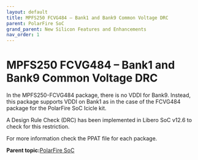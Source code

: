 ```yaml
---
layout: default
title: MPFS250 FCVG484 – Bank1 and Bank9 Common Voltage DRC
parent: PolarFire SoC
grand_parent: New Silicon Features and Enhancements
nav_order: 1
---
```



# MPFS250 FCVG484 – Bank1 and Bank9 Common Voltage DRC

In the MPFS250-FCVG484 package, there is no VDDI for Bank9. Instead, this package supports VDDI on Bank1 as in the case of the FCVG484 package for the PolarFire SoC Icicle kit.

A Design Rule Check \(DRC\) has been implemented in Libero SoC v12.6 to check for this restriction.

For more information check the PPAT file for each package.

**Parent topic:**[PolarFire SoC](GUID-01242F39-2030-4BC9-A2F4-EA1744E85B84.md)

